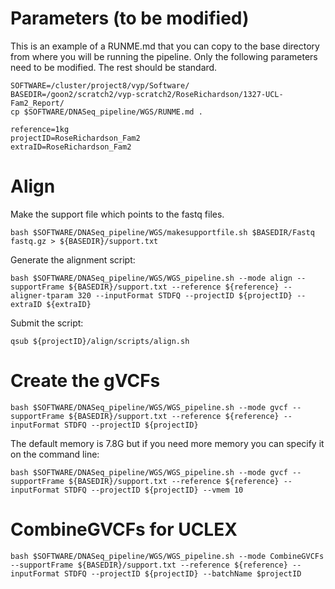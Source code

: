 # Parameters (to be modified)

This is an example of a RUNME.md that you can copy to the base directory from where you will be running the pipeline.
Only the following parameters need to be modified.  The rest should be standard.

```
SOFTWARE=/cluster/project8/vyp/Software/
BASEDIR=/goon2/scratch2/vyp-scratch2/RoseRichardson/1327-UCL-Fam2_Report/
cp $SOFTWARE/DNASeq_pipeline/WGS/RUNME.md .
```

```
reference=1kg
projectID=RoseRichardson_Fam2
extraID=RoseRichardson_Fam2
```

# Align
Make the support file which points to the fastq files.
```
bash $SOFTWARE/DNASeq_pipeline/WGS/makesupportfile.sh $BASEDIR/Fastq fastq.gz > ${BASEDIR}/support.txt
```
Generate the alignment script:
```
bash $SOFTWARE/DNASeq_pipeline/WGS/WGS_pipeline.sh --mode align --supportFrame ${BASEDIR}/support.txt --reference ${reference} --aligner-tparam 320 --inputFormat STDFQ --projectID ${projectID} --extraID ${extraID}
```
Submit the script:
```
qsub ${projectID}/align/scripts/align.sh
```

# Create the gVCFs

```
bash $SOFTWARE/DNASeq_pipeline/WGS/WGS_pipeline.sh --mode gvcf --supportFrame ${BASEDIR}/support.txt --reference ${reference} --inputFormat STDFQ --projectID ${projectID}
```
The default memory is 7.8G but if you need more memory you can specify it on the command line:
```
bash $SOFTWARE/DNASeq_pipeline/WGS/WGS_pipeline.sh --mode gvcf --supportFrame ${BASEDIR}/support.txt --reference ${reference} --inputFormat STDFQ --projectID ${projectID} --vmem 10
```

# CombineGVCFs for UCLEX
```
bash $SOFTWARE/DNASeq_pipeline/WGS/WGS_pipeline.sh --mode CombineGVCFs --supportFrame ${BASEDIR}/support.txt --reference ${reference} --inputFormat STDFQ --projectID ${projectID} --batchName $projectID
```
